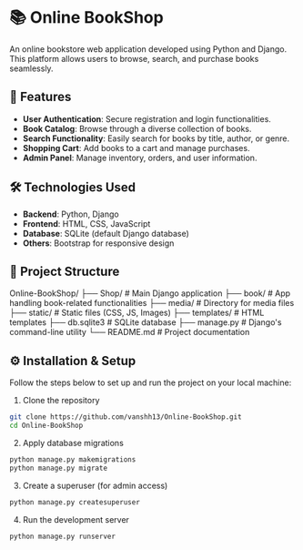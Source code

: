 # 📚 Online BookShop

An online bookstore web application developed using Python and Django. This platform allows users to browse, search, and purchase books seamlessly.

## 🚀 Features

- **User Authentication**: Secure registration and login functionalities.
- **Book Catalog**: Browse through a diverse collection of books.
- **Search Functionality**: Easily search for books by title, author, or genre.
- **Shopping Cart**: Add books to a cart and manage purchases.
- **Admin Panel**: Manage inventory, orders, and user information.

## 🛠️ Technologies Used

- **Backend**: Python, Django
- **Frontend**: HTML, CSS, JavaScript
- **Database**: SQLite (default Django database)
- **Others**: Bootstrap for responsive design

## 📂 Project Structure

Online-BookShop/
├── Shop/ # Main Django application
├── book/ # App handling book-related functionalities
├── media/ # Directory for media files
├── static/ # Static files (CSS, JS, Images)
├── templates/ # HTML templates
├── db.sqlite3 # SQLite database
├── manage.py # Django's command-line utility
└── README.md # Project documentation


## ⚙️ Installation & Setup

Follow the steps below to set up and run the project on your local machine:

1. Clone the repository

```bash
git clone https://github.com/vanshh13/Online-BookShop.git
cd Online-BookShop
```
2. Apply database migrations

```bash
python manage.py makemigrations
python manage.py migrate
```
3. Create a superuser (for admin access)

```bash
python manage.py createsuperuser
```

4. Run the development server

```bash
python manage.py runserver
```

